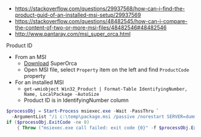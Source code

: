* https://stackoverflow.com/questions/29937568/how-can-i-find-the-product-guid-of-an-installed-msi-setup/29937569
* https://stackoverflow.com/questions/48482545/how-can-i-compare-the-content-of-two-or-more-msi-files/48482546#48482546
* http://www.pantaray.com/msi_super_orca.html

Product ID
* From an MSI
    * [Download](http://www.pantaray.com/msi_super_orca.html) SuperOrca
    * Open MSI file, select `Property` item on the left and find `ProductCode` property
* For an installed MSI
    * `get-wmiobject Win32_Product | Format-Table IdentifyingNumber, Name, LocalPackage -AutoSize`
    * Product ID is in IdentifyingNumber column
    
```powershell
$processObj = Start-Process msiexec.exe -Wait -PassThru `
  -ArgumentList "/i c:\temp\package.msi /passive /norestart SERVER=dummy SERVERACTIVE=dummy"
if ($processObj.ExitCode -ne 0)
    { Throw ("msiexec.exe call failed: exit code {0}" -f $processObj.ExitCode) }
```
